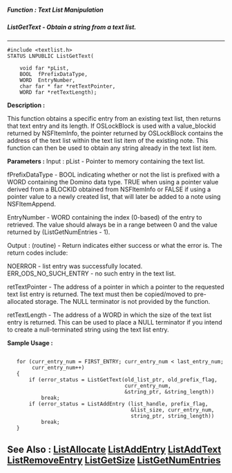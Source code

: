 ##### Function : Text List Manipulation
##### ListGetText - Obtain a string from a text list.
---
```
#include <textlist.h>
STATUS LNPUBLIC ListGetText(

	void far *pList,
	BOOL  fPrefixDataType,
	WORD  EntryNumber,
	char far * far *retTextPointer,
	WORD far *retTextLength);
```
**Description :**

This function obtains a specific entry from an existing text list, then returns 
that text entry and its length.  If OSLockBlock is used with a value_blockid 
returned by NSFItemInfo, the pointer returned by OSLockBlock contains the 
address of the text list within the text list item of the existing note.  This 
function can then be used to obtain any string already in the text list item. 

**Parameters :**
Input :
pList  -  Pointer to memory containing the text list.

fPrefixDataType  -  BOOL indicating whether or not the list is prefixed with a WORD containing the Domino data type.  TRUE when using a pointer value derived from a BLOCKID obtained from NSFItemInfo or FALSE if using a pointer value to a newly created list, that will later be added to a note using NSFItemAppend.

EntryNumber  -  WORD containing the index (0-based) of the entry to retrieved.   The value should always be in a range between 0 and the value returned by (ListGetNumEntries - 1).

Output :
(routine)  -  Return indicates either success or what the error is. The return codes include:

NOERROR - list entry was successfully located.
ERR_ODS_NO_SUCH_ENTRY -  no such entry in the text list.


retTextPointer  -  The address of a pointer in which a pointer to the requested text list entry is returned.  The text must then be copied/moved to pre-allocated storage.  The NULL terminator is not provided by the function.

retTextLength  -  The address of a WORD in which the size of the text list entry is returned.  This can be used to place a NULL terminator if you intend to create a null-terminated string using the text list entry.


**Sample Usage :**
```

   for (curr_entry_num = FIRST_ENTRY; curr_entry_num < last_entry_num;
        curr_entry_num++)
   {
       if (error_status = ListGetText(old_list_ptr, old_prefix_flag,
                                      curr_entry_num,
                                      &string_ptr, &string_length))
           break;
       if (error_status = ListAddEntry (list_handle, prefix_flag,
                                        &list_size, curr_entry_num,
                                        string_ptr, string_length))
           break;
   }

```
**See Also :**
[ListAllocate](/domino-c-api-docs/reference/Func/ListAllocate)
[ListAddEntry](/domino-c-api-docs/reference/Func/ListAddEntry)
[ListAddText](/domino-c-api-docs/reference/Func/ListAddText)
[ListRemoveEntry](/domino-c-api-docs/reference/Func/ListRemoveEntry)
[ListGetSize](/domino-c-api-docs/reference/Func/ListGetSize)
[ListGetNumEntries](/domino-c-api-docs/reference/Func/ListGetNumEntries)
---
